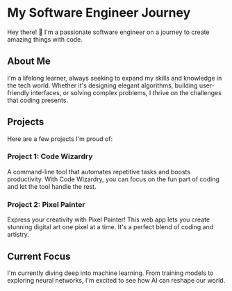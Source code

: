 # My Software Engineer Journey

Hey there! 👋 I'm a passionate software engineer on a journey to create amazing things with code.

## About Me

I'm a lifelong learner, always seeking to expand my skills and knowledge in the tech world. Whether it's designing elegant algorithms, building user-friendly interfaces, or solving complex problems, I thrive on the challenges that coding presents.

## Projects

Here are a few projects I'm proud of:

### Project 1: Code Wizardry

A command-line tool that automates repetitive tasks and boosts productivity. With Code Wizardry, you can focus on the fun part of coding and let the tool handle the rest.

### Project 2: Pixel Painter

Express your creativity with Pixel Painter! This web app lets you create stunning digital art one pixel at a time. It's a perfect blend of coding and artistry.

## Current Focus

I'm currently diving deep into machine learning. From training models to exploring neural networks, I'm excited to see how AI can reshape our world.


